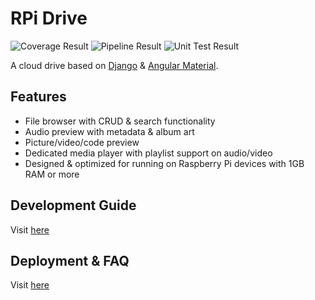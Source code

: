 # RPi Drive
![Coverage Result](https://gitlab.com/kingkingyyk/RPiDrive/badges/ng_develop/coverage.svg)
![Pipeline Result](https://gitlab.com/kingkingyyk/RPiDrive/badges/ng_develop/pipeline.svg)
![Unit Test Result](https://gitlab.com/kingkingyyk/RPiDrive/-/jobs/artifacts/ng_develop/raw/backend/unit-test-badge.svg?job=Test%20Backend)

A cloud drive based on [Django](https://www.djangoproject.com/) & [Angular Material](https://material.angular.io/).

## Features
- File browser with CRUD & search functionality
- Audio preview with metadata & album art
- Picture/video/code preview
- Dedicated media player with playlist support on audio/video
- Designed & optimized for running on Raspberry Pi devices with 1GB RAM or more

## Development Guide
Visit [here](./doc/development)

## Deployment & FAQ
Visit [here](./doc/deployment)